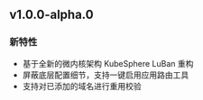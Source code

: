 <!---
Please do not delete this line of version tag
RELEASE_MARK v4.1.0 RELEASE_MARK
Please do not delete this line of version tag
-->

## v1.0.0-alpha.0

### 新特性
 - 基于全新的微内核架构 KubeSphere LuBan 重构
 - 屏蔽底层配置细节，支持一键启用应用路由工具
 - 支持对已添加的域名进行重用校验